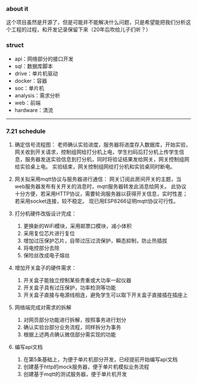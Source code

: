 ### about it
这个项目虽然是开源了，但是可能并不能解决什么问题，只是希望能把我们分析这个工程的过程，和开发记录保留下来（20年后吹给儿子们听？）

### struct
- api：网络部分的接口开发
- sql：数据库脚本
- drive：单片机驱动
- docker：容器
- soc：单片机
- analysis：需求分析
- web：前端
- hardware：清流

-------------------------

### 7.21 schedule
1. 确定信号流程图：
老师确认实验进度，服务器将进度存入数据库，开始实验，网关收到开关请求，控制组网给打分机上电，学生扫码后打分机上传学生信息，服务器发送实验信息到打分机，同时将验证结果发给网关，网关控制组网给实验桌上电。
实验结束，网关控制组网给打分机和实验桌同时断电。

2. 网关拟采用mqtt协议与服务器进行通信：
网关订阅此房间开关的主题，当web服务器发布有关开关的消息时，mqtt服务器转发此消息给网关。
此协议十分方便，若采用HTTP协议，需要轮询服务器以获得开关信息，实时性差；若采用socket连接，较不稳定。
现已用ESP8266证明mqtt协议可行性。

3. 打分机硬件改版设计完成：
    1. 更换新的WiFi模块，采用邮票口模块，减小体积
    2. 采用复位芯片进行复位
    3. 增加过压保护芯片，自带过压过流保护，瞬态抑制，防止热插拔
    4. 将电控部分去除
    5. 保险丝改成电子熔丝

4. 增加开关盒子的硬件需求：
    1. 开关盒子能独立控制某些贵重或大功率一起仪器
    2. 开关盒子具有过压保护，功率检测等功能
    3. 开关盒子直接与电源线相连，避免学生可以取下开关盒子直接插在插座上

5. 网络端完成对需求的拆解
    1. 对网页部分功能进行拆解，按照事务进行划分
    2. 确认实验台部分业务流程，同样拆分为事务
    3. 根据上述两点确认微信部分需实现的功能

6. 编写api文档
    1. 在第5条基础上，为便于单片机部分开发，已经提前开始编写api文档
    2. 创建基于http的mock服务器，便于单片机模拟业务流程
    3. 创建基于mqtt的测试服务器，便于单片机开发
